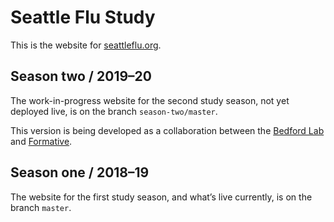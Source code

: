 # Seattle Flu Study

This is the website for [seattleflu.org](https://seattleflu.org).

## Season two / 2019–20

The work-in-progress website for the second study season, not yet deployed live, is on the branch `season-two/master`.

This version is being developed as a collaboration between the [Bedford Lab](https://bedford.io) and [Formative](https://formativeco.com).

## Season one / 2018–19

The website for the first study season, and what’s live currently, is on the branch `master`.
